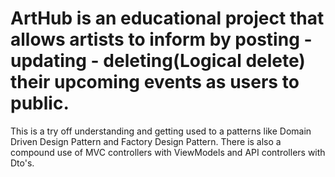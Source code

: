 # ArtHub is an educational project that allows artists to inform by posting - updating - deleting(Logical delete) their upcoming events as users to public.
This is a try off understanding and getting used to a patterns like Domain Driven Design Pattern and Factory Design Pattern.
There is also a compound use of MVC controllers with ViewModels and API controllers with Dto's.
